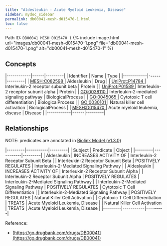 ```yaml
---
title: "Aldesleukin - Acute Myeloid Leukemia, Disease"
sidebar: mydoc_sidebar
permalink: db00041-mesh-d015470-1.html
toc: false 
---
```



Path ID: `DB00041_MESH_D015470_1`
{% include image.html url="images/db00041-mesh-d015470-1.png" file="db00041-mesh-d015470-1.png" alt="db00041-mesh-d015470-1" %}

## Concepts

|------------|------|---------|
| Identifier | Name | Type    |
|------------|------|---------|
| <a href="https://identifiers.org/MESH:C082598">MESH:C082598 </a> | Aldesleukin | Drug |
| <a href="https://identifiers.org/UniProt:P14784">UniProt:P14784 </a> | Interleukin-2 receptor subunit beta | Protein |
| <a href="https://identifiers.org/UniProt:P01589">UniProt:P01589 </a> | Interleukin-2 receptor subunit alpha | Protein |
| <a href="https://identifiers.org/GO:0038110">GO:0038110 </a> | Interleukin-2-mediated signaling pathway | BiologicalProcess |
| <a href="https://identifiers.org/GO:0045065">GO:0045065 </a> | Cytotoxic T cell differentiation | BiologicalProcess |
| <a href="https://identifiers.org/GO:0030101">GO:0030101 </a> | Natural killer cell activation | BiologicalProcess |
| <a href="https://identifiers.org/MESH:D015470">MESH:D015470 </a> | Acute myeloid leukemia, disease | Disease |
|------------|------|---------|

## Relationships


NOTE: predicates are annotated in <a href="https://github.com/biolink/biolink-model/releases/tag/v1.3.0">Biolink Model (v1.3.0)</a>

|---------|-----------|---------|
| Subject | Predicate | Object  |
|---------|-----------|---------|
| Aldesleukin | INCREASES ACTIVITY OF | Interleukin-2 Receptor Subunit Beta |
| Interleukin-2 Receptor Subunit Beta | POSITIVELY REGULATES | Interleukin-2-Mediated Signaling Pathway |
| Aldesleukin | INCREASES ACTIVITY OF | Interleukin-2 Receptor Subunit Alpha |
| Interleukin-2 Receptor Subunit Alpha | POSITIVELY REGULATES | Interleukin-2-Mediated Signaling Pathway |
| Interleukin-2-Mediated Signaling Pathway | POSITIVELY REGULATES | Cytotoxic T Cell Differentiation |
| Interleukin-2-Mediated Signaling Pathway | POSITIVELY REGULATES | Natural Killer Cell Activation |
| Cytotoxic T Cell Differentiation | TREATS | Acute Myeloid Leukemia, Disease |
| Natural Killer Cell Activation | TREATS | Acute Myeloid Leukemia, Disease |
|---------|-----------|---------|

Reference: 
  - [https://go.drugbank.com/drugs/DB00041](https://go.drugbank.com/drugs/DB00041)
